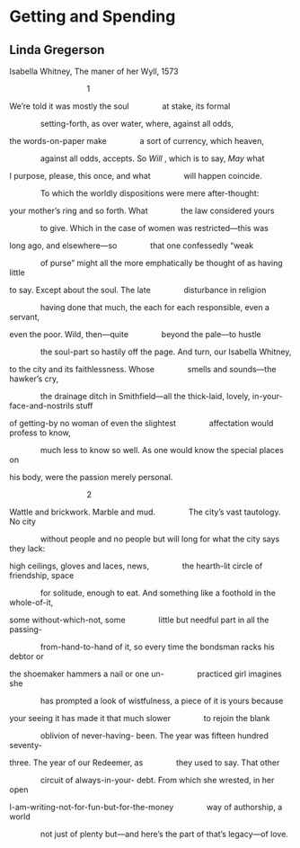# Getting and Spending
## Linda Gregerson
Isabella Whitney, The maner of her Wyll, 1573

                                   1

We’re told it was mostly the soul
              at stake, its formal

              setting-forth, as over water,
where, against all odds,

the words-on-paper make
              a sort of currency, which heaven,

              against all odds, accepts.
So _Will_ , which is to say, _May_ what

I purpose, please, this once, and what
              will happen coincide.

              To which the worldly
dispositions were mere after-thought:

your mother’s ring and so forth. What
              the law considered yours

              to give. Which in the case of
women was restricted—this was

long ago, and elsewhere—so
              that one confessedly “weak

              of purse” might all the more
emphatically be thought of as having little

to say. Except about the soul. The late
              disturbance in religion

              having done that much, the each
for each responsible, even a servant,

even the poor. Wild, then—quite
              beyond the pale—to hustle

              the soul-part so hastily off
the page. And turn, our Isabella Whitney,

to the city and its faithlessness. Whose
              smells and sounds—the hawker’s cry,

              the drainage ditch in Smithfield—all
the thick-laid, lovely, in-your-face-and-nostrils stuff

of getting-by no woman of even the slightest
              affectation would profess to know,

              much less to know so well.
As one would know the special places on

his body, were the passion merely personal.


                                   2

Wattle and brickwork. Marble and mud.
              The city’s vast tautology. No city

              without people and no people but
will long for what the city says they lack:

high ceilings, gloves and laces, news,
              the hearth-lit circle of friendship, space

              for solitude, enough to eat.
And something like a foothold in the whole-of-it,

some without-which-not, some
              little but needful part in all the passing-

              from-hand-to-hand of it, so
every time the bondsman racks his debtor or

the shoemaker hammers a nail or one un-
              practiced girl imagines she

              has prompted a look of wistfulness,
a piece of it is yours because

your seeing it has made it that much slower
              to rejoin the blank

              oblivion of never-having-
been. The year was fifteen hundred seventy-

three. The year of our Redeemer, as
              they used to say. That other

              circuit of always-in-your-
debt. From which she wrested, in her open

I-am-writing-not-for-fun-but-for-the-money
              way of authorship, a world

              not just of plenty but—and here’s
the part of that’s legacy—of love.